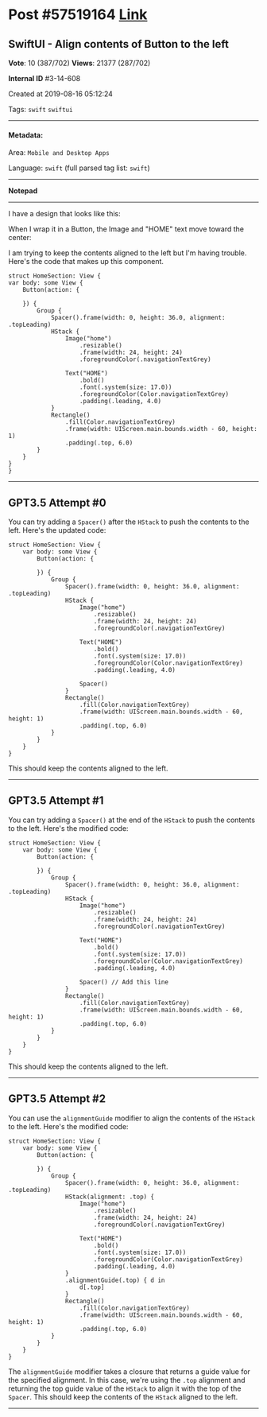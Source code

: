 
# Post \#57519164 [Link](https://stackoverflow.com/questions/57519164/)

## SwiftUI - Align contents of Button to the left

**Vote**: 10 (387/702) **Views**: 21377 (287/702) 

**Internal ID** \#3-14-608

Created at 2019-08-16 05:12:24

Tags: `swift` `swiftui`

----------

#### Metadata:

Area: `Mobile and Desktop Apps`

Language: `swift` (full parsed tag list: `swift`)

----------

**Notepad**


----------

I have a design that looks like this:

[](https://i.stack.imgur.com/WKwWo.png)

When I wrap it in a Button, the Image and "HOME" text move toward the center: 

[](https://i.stack.imgur.com/sEHQx.png)

I am trying to keep the contents aligned to the left but I'm having trouble. Here's the code that makes up this component.

```
struct HomeSection: View {
var body: some View {
    Button(action: {

    }) {
        Group {
            Spacer().frame(width: 0, height: 36.0, alignment: .topLeading)
            HStack {
                Image("home")
                    .resizable()
                    .frame(width: 24, height: 24)
                    .foregroundColor(.navigationTextGrey)

                Text("HOME")
                    .bold()
                    .font(.system(size: 17.0))
                    .foregroundColor(Color.navigationTextGrey)
                    .padding(.leading, 4.0)
            }
            Rectangle()
                .fill(Color.navigationTextGrey)
                .frame(width: UIScreen.main.bounds.width - 60, height: 1)
                .padding(.top, 6.0)
        }
    }
}
}
```



----------
        
## GPT3.5 Attempt \#0

You can try adding a `Spacer()` after the `HStack` to push the contents to the left. Here's the updated code:

```
struct HomeSection: View {
    var body: some View {
        Button(action: {
            
        }) {
            Group {
                Spacer().frame(width: 0, height: 36.0, alignment: .topLeading)
                HStack {
                    Image("home")
                        .resizable()
                        .frame(width: 24, height: 24)
                        .foregroundColor(.navigationTextGrey)
                    
                    Text("HOME")
                        .bold()
                        .font(.system(size: 17.0))
                        .foregroundColor(Color.navigationTextGrey)
                        .padding(.leading, 4.0)
                    
                    Spacer()
                }
                Rectangle()
                    .fill(Color.navigationTextGrey)
                    .frame(width: UIScreen.main.bounds.width - 60, height: 1)
                    .padding(.top, 6.0)
            }
        }
    }
}
```

This should keep the contents aligned to the left.

--------

## GPT3.5 Attempt \#1

You can try adding a `Spacer()` at the end of the `HStack` to push the contents to the left. Here's the modified code:

```
struct HomeSection: View {
    var body: some View {
        Button(action: {

        }) {
            Group {
                Spacer().frame(width: 0, height: 36.0, alignment: .topLeading)
                HStack {
                    Image("home")
                        .resizable()
                        .frame(width: 24, height: 24)
                        .foregroundColor(.navigationTextGrey)

                    Text("HOME")
                        .bold()
                        .font(.system(size: 17.0))
                        .foregroundColor(Color.navigationTextGrey)
                        .padding(.leading, 4.0)

                    Spacer() // Add this line
                }
                Rectangle()
                    .fill(Color.navigationTextGrey)
                    .frame(width: UIScreen.main.bounds.width - 60, height: 1)
                    .padding(.top, 6.0)
            }
        }
    }
}
```

This should keep the contents aligned to the left.

--------

## GPT3.5 Attempt \#2

You can use the `alignmentGuide` modifier to align the contents of the `HStack` to the left. Here's the modified code:

```
struct HomeSection: View {
    var body: some View {
        Button(action: {

        }) {
            Group {
                Spacer().frame(width: 0, height: 36.0, alignment: .topLeading)
                HStack(alignment: .top) {
                    Image("home")
                        .resizable()
                        .frame(width: 24, height: 24)
                        .foregroundColor(.navigationTextGrey)

                    Text("HOME")
                        .bold()
                        .font(.system(size: 17.0))
                        .foregroundColor(Color.navigationTextGrey)
                        .padding(.leading, 4.0)
                }
                .alignmentGuide(.top) { d in
                    d[.top]
                }
                Rectangle()
                    .fill(Color.navigationTextGrey)
                    .frame(width: UIScreen.main.bounds.width - 60, height: 1)
                    .padding(.top, 6.0)
            }
        }
    }
}
```

The `alignmentGuide` modifier takes a closure that returns a guide value for the specified alignment. In this case, we're using the `.top` alignment and returning the top guide value of the `HStack` to align it with the top of the `Spacer`. This should keep the contents of the `HStack` aligned to the left.

--------
